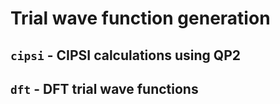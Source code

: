 # Trial wave function generation

## `cipsi` - CIPSI calculations using QP2

## `dft` - DFT trial wave functions

